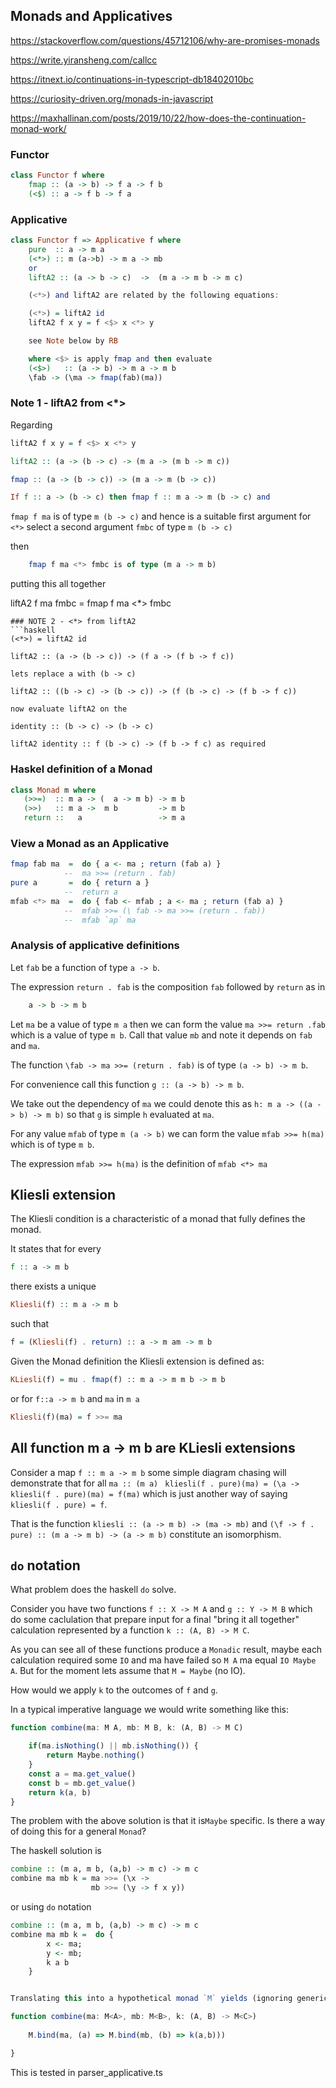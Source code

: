 ## Monads and Applicatives


https://stackoverflow.com/questions/45712106/why-are-promises-monads

https://write.yiransheng.com/callcc

https://itnext.io/continuations-in-typescript-db18402010bc

https://curiosity-driven.org/monads-in-javascript

https://maxhallinan.com/posts/2019/10/22/how-does-the-continuation-monad-work/

### Functor
```haskell
class Functor f where
    fmap :: (a -> b) -> f a -> f b
    (<$) :: a -> f b -> f a
```
### Applicative 

``` haskell
class Functor f => Applicative f where
    pure  :: a -> m a
    (<*>) :: m (a->b) -> m a -> mb
    or
    liftA2 :: (a -> b -> c)  ->  (m a -> m b -> m c)

    (<*>) and liftA2 are related by the following equations:

    (<*>) = liftA2 id
    liftA2 f x y = f <$> x <*> y

    see Note below by RB

    where <$> is apply fmap and then evaluate
    (<$>)   :: (a -> b) -> m a -> m b 
    \fab -> (\ma -> fmap(fab)(ma)) 

``` 

### Note 1 - liftA2 from <*>
 Regarding 
 ```haskell
 liftA2 f x y = f <$> x <*> y
 
liftA2 :: (a -> (b -> c) -> (m a -> (m b -> m c))

fmap :: (a -> (b -> c)) -> (m a -> m (b -> c))

If f :: a -> (b -> c) then fmap f :: m a -> m (b -> c) and 
```
`fmap f ma` is of type `m (b -> c)` and hence is a suitable first argument for `<*>`
select a second argument `fmbc` of type `m (b -> c)`

then
```haskell 
    fmap f ma <*> fmbc is of type (m a -> m b)
```
putting this all together

liftA2 f ma fmbc = fmap f ma <*> fmbc 

```
### NOTE 2 - <*> from liftA2
```haskell
(<*>) = liftA2 id

liftA2 :: (a -> (b -> c)) -> (f a -> (f b -> f c))

lets replace a with (b -> c)

liftA2 :: ((b -> c) -> (b -> c)) -> (f (b -> c) -> (f b -> f c))

now evaluate liftA2 on the 

identity :: (b -> c) -> (b -> c)

liftA2 identity :: f (b -> c) -> (f b -> f c) as required
```
### Haskel definition of a Monad

```haskell
class Monad m where
   (>>=)  :: m a -> (  a -> m b) -> m b
   (>>)   :: m a ->  m b         -> m b
   return ::   a                 -> m a
```


### View a Monad as an Applicative

```haskell
fmap fab ma  =  do { a <- ma ; return (fab a) }
            --  ma >>= (return . fab)
pure a       =  do { return a }
            --  return a
mfab <*> ma  =  do { fab <- mfab ; a <- ma ; return (fab a) }
            --  mfab >>= (\ fab -> ma >>= (return . fab)) 
            --  mfab `ap` ma
```

### Analysis of applicative definitions

Let `fab` be a function of type `a -> b`.

The expression `return . fab` is the composition `fab` followed by `return` as in
```haskell
    a -> b -> m b
```

Let `ma` be a value of type `m a` then we can form the value `ma >>= return .fab` which is 
a value of type `m b`. Call that value `mb` and note it depends on `fab` and `ma`.

The function `\fab -> ma >>= (return . fab)` is of type `(a -> b) -> m b`. 

For convenience call this function `g :: (a -> b) -> m b`. 

We take out the dependency of `ma` we could denote this as `h: m a -> ((a -> b) -> m b)`
so that `g` is simple `h` evaluated at `ma`.

For any value `mfab` of type `m (a -> b)` we can form the value `mfab >>= h(ma)` which is
of type `m b`.  

The expression `mfab >>= h(ma)` is the definition of `mfab <*> ma`


## Kliesli extension

The Kliesli condition is a characteristic of a monad that fully defines the monad.

It states that for every 

```haskell
f :: a -> m b 
```
there exists a unique

```haskell
Kliesli(f) :: m a -> m b
```
such that

```haskell
f = (Kliesli(f) . return) :: a -> m am -> m b
```

Given the Monad definition the Kliesli extension is defined as:
```haskell
KLiesli(f) = mu . fmap(f) :: m a -> m m b -> m b
```
or for `f::a -> m b` and `ma` in `m a` 
```haskell
Kliesli(f)(ma) = f >>= ma
``` 

## All function m a -> m b are KLiesli extensions

Consider a map `f :: m a -> m b` some simple diagram chasing will demonstrate that
for all `ma :: (m a) ` `kliesli(f . pure)(ma) = (\a -> kliesli(f . pure)(ma) = f(ma)`
which is just another way of saying `kliesli(f . pure) = f`.

That is the function `kliesli :: (a -> m b) -> (ma -> mb)` and `(\f -> f . pure) :: (m a -> m b) -> (a -> m b)`
constitute an isomorphism.

## `do` notation

What problem does the haskell `do` solve.

Consider you have two functions `f :: X -> M A` and `g :: Y -> M B` which do some
caclulation that prepare input for a final "bring it all together" calculation
represented by a function `k :: (A, B) -> M C`.

As you can see all of these functions produce a `Monadic` result, maybe each calculation 
required some `IO` and ma have failed so `M A` ma equal `IO Maybe A`. But for the moment
lets assume that `M = Maybe` (no IO).

How would we apply `k` to the outcomes of `f` and `g`.

In a typical imperative language we would write something like this:

```typescript
function combine(ma: M A, mb: M B, k: (A, B) -> M C)

    if(ma.isNothing() || mb.isNothing()) {
        return Maybe.nothing()
    }
    const a = ma.get_value()
    const b = mb.get_value()
    return k(a, b)
}
```
The problem with the above solution is that it is`Maybe` specific. Is there a way
of doing this for a general `Monad`?

The haskell solution is

```haskell
combine :: (m a, m b, (a,b) -> m c) -> m c 
combine ma mb k = ma >>= (\x -> 
                  mb >>= (\y -> f x y))    

```
or using `do` notation
```haskell
combine :: (m a, m b, (a,b) -> m c) -> m c 
combine ma mb k =  do {
        x <- ma;
        y <- mb;
        k a b
    }
```
```typescript

Translating this into a hypothetical monad `M` yields (ignoring generic parameters)

function combine(ma: M<A>, mb: M<B>, k: (A, B) -> M<C>)
    
    M.bind(ma, (a) => M.bind(mb, (b) => k(a,b)))

}
```
This is tested in parser_applicative.ts

